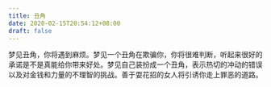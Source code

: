 ```yaml
---
title: 丑角
date: 2020-02-15T20:54:12+08:00
draft: false
---
```


梦见丑角，你将遇到麻烦。梦见一个丑角在欺骗你，你将很难判断，听起来很好的承诺是不是真能给你带来好处。梦见自己装扮成一个丑角，表示热切的冲动的错误以及对金钱和力量的不理智的挑战。善于耍花招的女人将引诱你走上罪恶的道路。